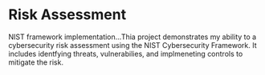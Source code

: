 # Risk Assessment

NIST framework implementation...Thia project demonstrates my ability to a cybersecurity risk assessment using the NIST Cybersecurity Framework. It includes identfying threats, vulnerabilies, and implmeneting controls to mitigate the risk. 
